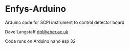 # Enfys-Arduino

Arduino code for SCPI instrument to control detector board

Dave Langstaff dpl@aber.ac.uk

Code runs on Arduino nano esp 32
